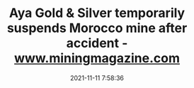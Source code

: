 ---
"title": "Aya Gold & Silver temporarily suspends Morocco mine after accident - www.miningmagazine.com"
"date": "2021-11-11 7:58:36"
"feed_name": "GOOGLENEWSMINING"
"feed_website": "https://news.google.com/search?q=mining%2Bincident&hl=en-US&gl=US&ceid=US:en"
"feed_rss": "https://news.google.com/rss/search?q=mining%2Bincident&hl=en-US&gl=US&ceid=US:en"
"link": "https://www.miningmagazine.com/operational-excellence/news/1421271/aya-gold-silver-temporarily-suspends-morocco-mine-after-accident"
"source": "{'href': 'https://www.miningmagazine.com', 'title': 'www.miningmagazine.com'}"
"file": "_posts/2021-1-1-08ad46f30c61edbece561c9c631c762bed1e64df.md"
"accident": "1"
"drilling": "1"
"dead": "0"
"injured": "0"
"arrested": "0"
"place": "unknown place"
"where": "unknown site"
"causes": "unknown"
"place_uri": "unknown place"
---